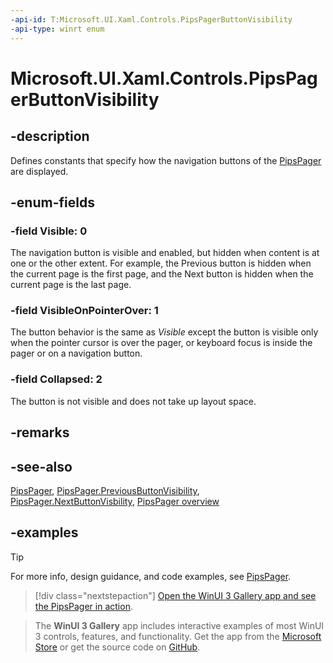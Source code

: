 ```yaml
---
-api-id: T:Microsoft.UI.Xaml.Controls.PipsPagerButtonVisibility
-api-type: winrt enum
---
```


# Microsoft.UI.Xaml.Controls.PipsPagerButtonVisibility

<!--
public enum PipsPagerButtonVisibility
-->

## -description

Defines constants that specify how the navigation buttons of the [PipsPager](pipspager.md) are displayed.

## -enum-fields

### -field Visible: 0

The navigation button is visible and enabled, but hidden when content is at one or the other extent. For example, the Previous button is hidden when the current page is the first page, and the Next button is hidden when the current page is the last page.

### -field VisibleOnPointerOver: 1

The button behavior is the same as *Visible* except the button is visible only when the pointer cursor is over the pager, or keyboard focus is inside the pager or on a navigation button.

### -field Collapsed: 2

The button is not visible and does not take up layout space.

## -remarks

## -see-also

[PipsPager](pipspager.md), [PipsPager.PreviousButtonVisibility](pipspager_previousbuttonvisibility.md), [PipsPager.NextButtonVisbility](pipspager_nextbuttonvisibility.md), [PipsPager overview](/windows/apps/design/controls/pipspager)

## -examples

> [!TIP]
> For more info, design guidance, and code examples, see [PipsPager](/windows/apps/design/controls/pipspager).

> [!div class="nextstepaction"]
> [Open the WinUI 3 Gallery app and see the PipsPager in action](winui3gallery:/item/PipsPager).

> The **WinUI 3 Gallery** app includes interactive examples of most WinUI 3 controls, features, and functionality. Get the app from the [Microsoft Store](https://www.microsoft.com/store/productId/9P3JFPWWDZRC) or get the source code on [GitHub](https://github.com/microsoft/WinUI-Gallery).
